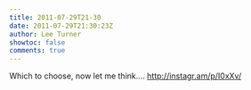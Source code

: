 ```yaml
---
title: 2011-07-29T21-30
date: 2011-07-29T21:30:23Z
author: Lee Turner
showtoc: false
comments: true
---
```


Which to choose, now let me think.... http://instagr.am/p/I0xXv/

